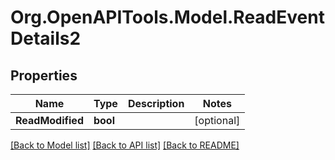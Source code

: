 # Org.OpenAPITools.Model.ReadEventDetails2

## Properties

Name | Type | Description | Notes
------------ | ------------- | ------------- | -------------
**ReadModified** | **bool** |  | [optional] 

[[Back to Model list]](../README.md#documentation-for-models) [[Back to API list]](../README.md#documentation-for-api-endpoints) [[Back to README]](../README.md)

